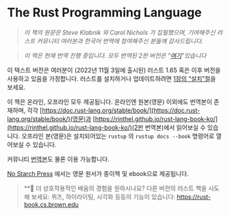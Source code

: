 # The Rust Programming Language

> *이 책의 원문은 Steve Klabnik 와 Carol Nichols 가 집필했으며,
> 기여해주신 러스트 커뮤니티 여러분과 한국어 번역에 참여해주신 분들께 감사드립니다.*

> *이 책은 현재 번역 진행 중입니다. 모두 번역된 2판 버전은
> "[여기](https://rinthel.github.io/rust-lang-book-ko)"있습니다*

이 텍스트 버전은 여러분이 (2022년 11월 3일에 출시된) 러스트 1.65 혹은
이후 버전을 사용하고 있음을 가정합니다. 러스트를 설치하거나 업데이트하려면
[1장의 “설치”절][install]<!-- ignore -->을 보세요.

이 책은 온라인, 오프라인 모두 제공됩니다.
온라인엔 원본(영문) 이외에도 번역본이 존재하며, 각각 [https://doc.rust-lang.org/stable/book/](https://doc.rust-lang.org/stable/book/)(영문)과
[https://rinthel.github.io/rust-lang-book-ko/](https://rinthel.github.io/rust-lang-book-ko/)(2판 번역본)에서 읽어보실 수 있습니다.
오프라인 본(영문)은 설치되어있는 `rustup` 의 `rustup docs --book` 명령어로 열어보실 수 있습니다.

커뮤니티 [번역본](translations)<!-- ignore -->도 물론 이용 가능합니다.

[No Starch Press][nsprust] 에서는 영문 원서가
종이책 및 ebook으로 제공됩니다.

[install]: ch01-01-installation.html
[editions]: appendix-05-editions.html
[nsprust]: https://nostarch.com/rust
[translations]: appendix-06-translation.html

> **🚨 더 상호작용적인 배움의 경험을 원하시나요? 다른 버전의 러스트 책을
> 시도해 보세요: 퀴즈, 하이라이팅, 시각화 등등의 기능이 있습니다:
> <https://rust-book.cs.brown.edu>
